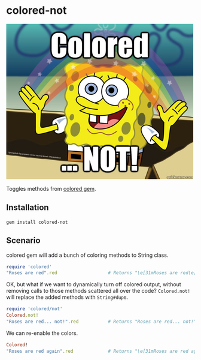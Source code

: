 # colored-not

![Colored... NOT!](https://github.com/junegunn/colored-not/raw/master/colored-not.jpg)

Toggles methods from [colored gem](https://github.com/defunkt/colored).

## Installation

    gem install colored-not

## Scenario

colored gem will add a bunch of coloring methods to String class.

```ruby
require 'colored'
"Roses are red".red                   # Returns "\e[31mRoses are red\e[0m"
```

OK, but what if we want to dynamically turn off colored output,
without removing calls to those methods scattered all over the code?
`Colored.not!` will replace the added methods with `String#dup`s.

```ruby
require 'colored/not'
Colored.not!
"Roses are red... not!".red           # Returns "Roses are red... not!"
```

We can re-enable the colors.

```ruby
Colored!
"Roses are red again".red             # Returns "\e[31mRoses are red again\e[0m"
```

